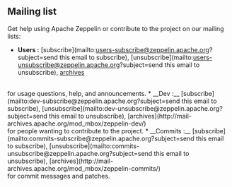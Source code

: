 <!--
Licensed under the Apache License, Version 2.0 (the "License");
you may not use this file except in compliance with the License.
You may obtain a copy of the License at

http://www.apache.org/licenses/LICENSE-2.0

Unless required by applicable law or agreed to in writing, software
distributed under the License is distributed on an "AS IS" BASIS,
WITHOUT WARRANTIES OR CONDITIONS OF ANY KIND, either express or implied.
See the License for the specific language governing permissions and
limitations under the License.
-->

## Mailing list

Get help using Apache Zeppelin or contribute to the project on our mailing lists:

* __Users :__ [subscribe](mailto:users-subscribe@zeppelin.apache.org?subject=send this email to subscribe),     [unsubscribe](mailto:users-unsubscribe@zeppelin.apache.org?subject=send this email to unsubscribe), [archives](http://mail-archives.apache.org/mod_mbox/zeppelin-users/)
<br/>
for usage questions, help, and announcements.
* __Dev :__ [subscribe](mailto:dev-subscribe@zeppelin.apache.org?subject=send this email to subscribe), [unsubscribe](mailto:dev-unsubscribe@zeppelin.apache.org?subject=send this email to unsubscribe), [archives](http://mail-archives.apache.org/mod_mbox/zeppelin-dev/)
<br/>
for people wanting to contribute to the project.
* __Commits :__ [subscribe](mailto:commits-subscribe@zeppelin.apache.org?subject=send this email to subscribe), [unsubscribe](mailto:commits-unsubscribe@zeppelin.apache.org?subject=send this email to unsubscribe), [archives](http://mail-archives.apache.org/mod_mbox/zeppelin-commits/)
<br/>
for commit messages and patches.
